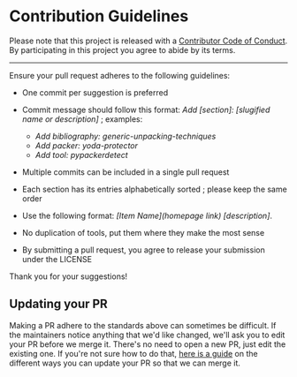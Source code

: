 # Contribution Guidelines

Please note that this project is released with a [Contributor Code of Conduct](CODE-OF-CONDUCT.md). By participating in this project you agree to abide by its terms.

---

Ensure your pull request adheres to the following guidelines:

- One commit per suggestion is preferred
- Commit message should follow this format: *Add [section]: [slugified name or description]* ; examples:
  
  - *Add bibliography: generic-unpacking-techniques*
  - *Add packer: yoda-protector*
  - *Add tool: pypackerdetect*

- Multiple commits can be included in a single pull request
- Each section has its entries alphabetically sorted ; please keep the same order
- Use the following format: *[Item Name](homepage link) <newline> [description]*.
- No duplication of tools, put them where they make the most sense
- By submitting a pull request, you agree to release your submission under the LICENSE

Thank you for your suggestions!


## Updating your PR

Making a PR adhere to the standards above can sometimes be difficult. If the maintainers notice anything that we'd like changed, we'll ask you to edit your PR before we merge it. There's no need to open a new PR, just edit the existing one. If you're not sure how to do that, [here is a guide](https://github.com/RichardLitt/knowledge/blob/master/github/amending-a-commit-guide.md) on the different ways you can update your PR so that we can merge it.

